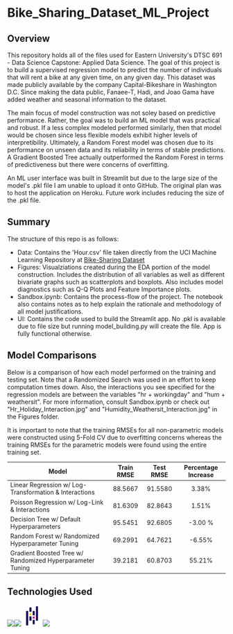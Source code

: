 # Bike_Sharing_Dataset_ML_Project
## Overview
This repository holds all of the files used for Eastern University's DTSC 691 - Data Science Capstone: Applied Data Science. The goal of this project is to build a supervised regression model to predict the number of individuals that will rent a bike at any given time, on any given day. This dataset was made publicly available by the company Capital-Bikeshare in Washington D.C. Since making the data public, Fanaee-T, Hadi, and Joao Gama have added weather and seasonal information to the dataset.

The main focus of model construction was not soley based on predictive performance. Rather, the goal was to build an ML model that was practical and robust. If a less complex modeled performed similarly, then that model would be chosen since less flexible models exhibit higher levels of interpretibility. Ultimately, a Random Forest model was chosen due to its performance on unseen data and its reliability in terms of stable predictions. A Gradient Boosted Tree actually outperformed the Random Forest in terms of predictiveness but there were concerns of overfitting.

An ML user interface was built in Streamlit but due to the large size of the model's .pkl file I am unable to upload it onto GitHub. The original plan was to host the application on Heroku. Future work includes reducing the size of the .pkl file.

## Summary
The structure of this repo is as follows:
  - Data: Contains the 'Hour.csv' file taken directly from the UCI Machine Learning Repository at [Bike-Sharing Dataset](http://archive.ics.uci.edu/ml/datasets/Bike+Sharing+Dataset)
  - Figures: Visualziations created during the EDA portion of the model construction. Includes the distribution of all variables as well as different bivariate graphs such as scatterplots and boxplots. Also includes model diagnostics such as Q-Q Plots and Feature Importance plots.
  - Sandbox.ipynb: Contains the process-flow of the project. The notebook also contains notes as to help explain the rationale and methodology of all model justifications.
  - UI: Contains the code used to build the Streamlit app. No .pkl is available due to file size but running model_building.py will create the file. App is fully functional otherwise.

## Model Comparisons
Below is a comparison of how each model performed on the training and testing set. Note that a Randomized Search was used in an effort to keep computation times down. Also, the interactions you see specified for the regression models are between the variables "hr + workingday" and "hum + weathersit". For more information, consult Sandbox.ipynb or check out "Hr_Holiday_Interaction.jpg" and "Humidity_Weathersit_Interaction.jpg" in the Figures folder.

It is important to note that the training RMSEs for all non-parametric models were constructed using 5-Fold CV due to overfitting concerns whereas the training RMSEs for the parametric models were found using the entire training set.

| Model | Train RMSE | Test RMSE | Percentage Increase |
| --- | :---: | :---: | :---: |
| Linear Regression w/ Log-Transformation & Interactions | 88.5667 | 91.5580 | 3.38% |
| Poisson Regression w/ Log-Link & Interactions | 81.6309 | 82.8643 | 1.51% |
| Decision Tree w/ Default Hyperparameters | 95.5451 | 92.6805 | -3.00 % |
| Random Forest w/ Randomized Hyperparameter Tuning | 69.2991 | 64.7621 | -6.55% |
| Gradient Boosted Tree w/ Randomized Hyperparameter Tuning | 39.2181 | 60.8703 | 55.21% |

## Technologies Used
<img height=50 src="https://www.vectorlogo.zone/logos/python/python-icon.svg"/><img height=50
src="https://www.vectorlogo.zone/logos/numpy/numpy-icon.svg"/><img height=50
src="https://raw.githubusercontent.com/devicons/devicon/v2.15.1/icons/pandas/pandas-original.svg"/><img height=50
src="https://www.vectorlogo.zone/logos/git-scm/git-scm-icon.svg"/>
